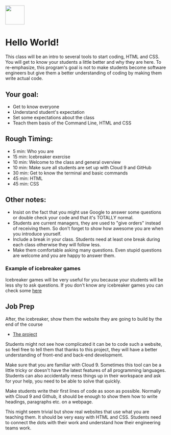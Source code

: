 # <img src="https://cloud.githubusercontent.com/assets/8397980/19818474/bd21af4c-9d04-11e6-8df6-1ed154718dce.png" height="60">

# Hello World!
This class will be an intro to several tools to start coding, HTML and CSS. You will get to know your students a little better and why they are here. To re-emphasize, this program's goal is not to make students become software engineers but give them a better understanding of coding by making them write actual code.


## Your goal:
* Get to know everyone
* Understand student's expectation
* Set some expectations about the class
* Teach them basis of the Command Line, HTML and CSS

## Rough Timing:
* 5 min: Who you are
* 15 min: Icebreaker exercise
* 10 min: Welcome to the class and general overview
* 10 min: Make sure all students are set up with Cloud 9 and GitHub
* 30 min: Get to know the terminal and basic commands
* 45 min: HTML
* 45 min: CSS

## Other notes:

* Insist on the fact that you might use Google to answer some questions or double check your code and that it's TOTALLY normal.
* Students are current managers, they are used to "give orders" instead of receiving them. So don't forget to show how awesome you are when you introduce yourself.
* Include a break in your class. Students need at least one break during each class otherwise they will follow less.
* Make them comfortable asking many questions. Even stupid questions are welcome and you are happy to answer them.


### Example of icebreaker games

Icebreaker games will be very useful for you because your students will be less shy to ask questions. If you don't know any icebreaker games you can check some [here](http://www.icebreakers.ws/large-group)


## Job Prep

After, the icebreaker, show them the website they are going to build by the end of the course

* [The project](http://p-school-blog.herokuapp.com)

Students might not see how complicated it can be to code such a website, so feel free to tell them that thanks to this project, they will have a better understanding of front-end and back-end development.

Make sure that you are familiar with Cloud 9. Sometimes this tool can be a little tricky or doesn't have the latest features of all programming languages. Students can also accidentally mess things up in their workspace and ask for your help, you need to be able to solve that quickly.

Make students write their first lines of code as soon as possible. Normally with Cloud 9 and Github, it should be enough to show them how to write headings, paragraphs etc. on a webpage.

This might seem trivial but show real websites that use what you are teaching them. It should be very easy with HTML and CSS. Students need to connect the dots with their work and understand how their engineering teams work.
